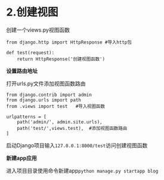 # 2.创建视图
创建一个views.py视图函数
```
from django.http import HttpResponse #导入http包

def test(request):
    return HttpResponse('创建视图函数')
```

**设置路由地址**

打开urls.py文件添加视图函数路由
```
from django.contrib import admin
from django.urls import path
from .views import test   #导入视图函数

urlpatterns = [
    path('admin/', admin.site.urls),
    path('test/',views.test),  #添加视图函数路由
]
```
启动Django项目输入`127.0.0.1:8000/test`访问创建视图函数

**新建app应用**

进入项目目录使用命令新建app`python manage.py startapp blog`